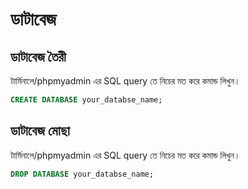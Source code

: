 # ডাটাবেজ

## ডাটাবেজ তৈরী
টার্মিনালে/phpmyadmin এর SQL query তে নিচের মত করে কমান্ড লিখুন।
```sql
CREATE DATABASE your_databse_name;
```

## ডাটাবেজ মোছা 

টার্মিনালে/phpmyadmin এর SQL query তে নিচের মত করে কমান্ড লিখুন।
```sql
DROP DATABASE your_databse_name;
```

